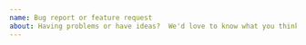 ```yaml
---
name: Bug report or feature request
about: Having problems or have ideas?  We'd love to know what you think and help you out.
---
```

